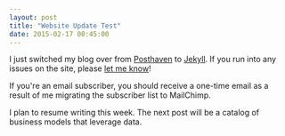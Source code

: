 ```yaml
---
layout: post
title: "Website Update Test"
date: 2015-02-17 00:45:00
---
```


I just switched my blog over from <a href="http://posthaven.com">Posthaven</a> to <a href="http://jekyllrb.com/">Jekyll</a>. If you run into any issues on the site, please <a href="mailto:leo@susaventures.com">let me know</a>!

If you're an email subscriber, you should receive a one-time email as a result of me migrating the subscriber list to MailChimp.
 
I plan to resume writing this week. The next post will be a catalog of business models that leverage data.